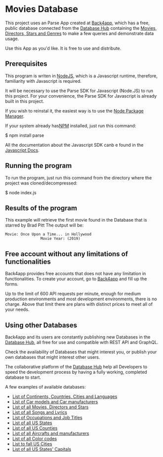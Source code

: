 # Movies Database

This project uses an Parse App created at [Back4app](https://www.back4app.com), which has a free, public database connected from the [Database Hub](https://www.back4app.com/database) containing the [Movies, Directors, Stars and Genres](https://www.back4app.com/database/paul-datasets/dataset-with-all-movies) to make a few queries and demonstrate data usage.

Use this App as you'd like. It is free to use and distribute.

## Prerequisites

This program is writen in [NodeJS](https://nodejs.org), which is a Javascript runtime, therefore, familiarity with Javascript is required.

It will be necessary to use the Parse SDK for Javascript (Node.JS) to run this project.
For your convenience, the Parse SDK for Javascript is already built in this project.

If you wish to reinstal it, the easiest way is to use the [Node Package Manager](https://www.npmjs.com/).

If your system already has[NPM](https://www.npmjs.com/) installed, just run this command:

   $ npm install parse

All the documentation about the Javascript SDK canb e found in the [Javascript Docs](https://www.back4app.com/docs/javascript/parse-javascript-sdk).


## Running the program

To run the program, just run this command from the directory where the project was cloned/decompressed:

  $ node index.js

## Results of the program

This example will retrieve the first movie found in the Database that is starred by Brad Pitt
The output will be:

~~~
Movie: Once Upon a Time... in Hollywood
                Movie Year: (2019)
~~~

## Free account without any limitations of functionalities

Back4app provides free accounts that does not have any limitation in functionalities.
To create your account, go to [Back4app](https://www.back4app.com) and fill up the forms.

Up to the limit of 600 API requests per minute, enough for medium production environments and most development environments, there is no charge.
Above that limit there are plans with distinct prices to meet all of your needs.

## Using other Databases

Back4app and its users are constantly publishing new Databases in the [Database Hub](https://www.back4app.com/database), all free for use and compatible with REST API and GraphQL.

Check the availability of Databases that might interest you, or publish your own databases that might interest other users.

The collaborative platform of the [Database Hub](https://www.back4app.com/database) help all Developers to speed the development process by having a fully working, completed database to start.

A few examples of available databases:

  * [List of Continents, Countries, Cities and Languages](https://www.back4app.com/database/back4app/list-of-all-continents-countries-cities)
  * [List of Car models and Car manufacturers](https://www.back4app.com/database/back4app/car-make-model-dataset)
  * [List of all Movies, Directors and Stars](https://www.back4app.com/database/paul-datasets/dataset-with-all-movies)
  * [List of all Songs and Lyrics](https://www.back4app.com/database/paul-datasets/songs-database-api)
  * [List of Occupations and Job Titles](https://www.back4app.com/database/back4app/occupations-and-job-titles)
  * [List of all US States](https://www.back4app.com/database/back4app/usstates)
  * [List of all US Counties](https://www.back4app.com/database/back4app/us-counties-api)
  * [List of all Aircrafts and manufacturers](https://www.back4app.com/database/back4app/aircraft-make-and-model-list)
  * [List of all Color codes](https://www.back4app.com/database/back4app/rgb-color-codes-and-names)
  * [List to fall US Cities](https://www.back4app.com/database/back4app/usa-by-state)
  * [List of all US States' Capitals](https://www.back4app.com/database/back4app/capitals-of-each-us-state)